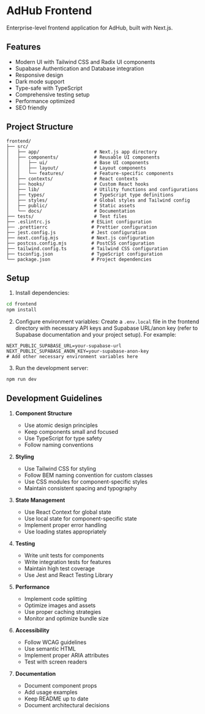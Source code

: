 # AdHub Frontend

Enterprise-level frontend application for AdHub, built with Next.js.

## Features

- Modern UI with Tailwind CSS and Radix UI components
- Supabase Authentication and Database integration
- Responsive design
- Dark mode support
- Type-safe with TypeScript
- Comprehensive testing setup
- Performance optimized
- SEO friendly

## Project Structure

```
frontend/
├── src/
│   ├── app/                    # Next.js app directory
│   ├── components/             # Reusable UI components
│   │   ├── ui/                 # Base UI components
│   │   ├── layout/             # Layout components
│   │   └── features/           # Feature-specific components
│   ├── contexts/               # React contexts
│   ├── hooks/                  # Custom React hooks
│   ├── lib/                    # Utility functions and configurations
│   ├── types/                  # TypeScript type definitions
│   ├── styles/                 # Global styles and Tailwind config
│   ├── public/                 # Static assets
│   └── docs/                   # Documentation
├── tests/                      # Test files
├── .eslintrc.js               # ESLint configuration
├── .prettierrc                # Prettier configuration
├── jest.config.js             # Jest configuration
├── next.config.mjs            # Next.js configuration
├── postcss.config.mjs         # PostCSS configuration
├── tailwind.config.ts         # Tailwind CSS configuration
├── tsconfig.json              # TypeScript configuration
└── package.json               # Project dependencies
```

## Setup

1. Install dependencies:
```bash
cd frontend
npm install
```

2. Configure environment variables:
Create a `.env.local` file in the frontend directory with necessary API keys and Supabase URL/anon key (refer to Supabase documentation and your project setup).
For example:
```
NEXT_PUBLIC_SUPABASE_URL=your-supabase-url
NEXT_PUBLIC_SUPABASE_ANON_KEY=your-supabase-anon-key
# Add other necessary environment variables here
```

3. Run the development server:
```bash
npm run dev
```

## Development Guidelines

1. **Component Structure**
   - Use atomic design principles
   - Keep components small and focused
   - Use TypeScript for type safety
   - Follow naming conventions

2. **Styling**
   - Use Tailwind CSS for styling
   - Follow BEM naming convention for custom classes
   - Use CSS modules for component-specific styles
   - Maintain consistent spacing and typography

3. **State Management**
   - Use React Context for global state
   - Use local state for component-specific state
   - Implement proper error handling
   - Use loading states appropriately

4. **Testing**
   - Write unit tests for components
   - Write integration tests for features
   - Maintain high test coverage
   - Use Jest and React Testing Library

5. **Performance**
   - Implement code splitting
   - Optimize images and assets
   - Use proper caching strategies
   - Monitor and optimize bundle size

6. **Accessibility**
   - Follow WCAG guidelines
   - Use semantic HTML
   - Implement proper ARIA attributes
   - Test with screen readers

7. **Documentation**
   - Document component props
   - Add usage examples
   - Keep README up to date
   - Document architectural decisions 